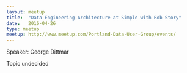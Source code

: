 ```yaml
---
layout: meetup
title:  "Data Engineering Architecture at Simple with Rob Story"
date:   2016-04-26
type: meetup
meetup: http://www.meetup.com/Portland-Data-User-Group/events/
---
```


Speaker: George Dittmar

Topic undecided